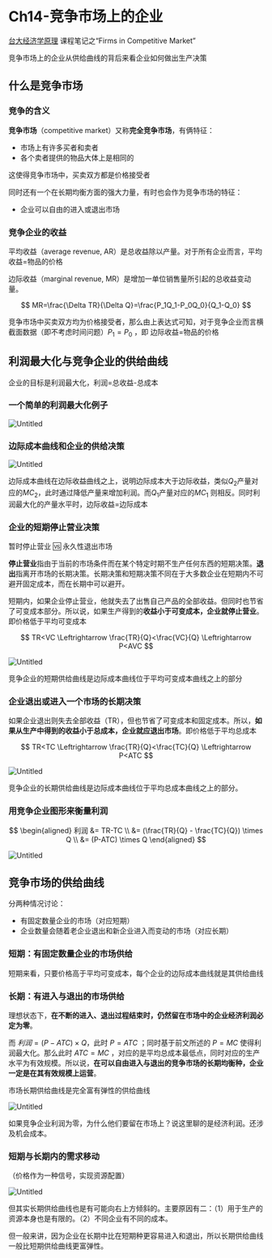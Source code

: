 # Ch14-竞争市场上的企业


[台大经济学原理](http://ocw.aca.ntu.edu.tw/ntu-ocw/ocw/cou/102S116) 课程笔记之“Firms in Competitive Market”


<!--more-->


竞争市场上的企业从供给曲线的背后来看企业如何做出生产决策

## 什么是竞争市场

### 竞争的含义

**竞争市场**（competitive market）又称**完全竞争市场**，有俩特征：

- 市场上有许多买者和卖者
- 各个卖者提供的物品大体上是相同的

这使得竞争市场中，买卖双方都是价格接受者

同时还有一个在长期均衡方面的强大力量，有时也会作为竞争市场的特征：

- 企业可以自由的进入或退出市场

### 竞争企业的收益

平均收益（average revenue, AR）是总收益除以产量。对于所有企业而言，平均收益=物品的价格

边际收益（marginal revenue, MR）是增加一单位销售量所引起的总收益变动量。

$$
MR=\frac{\Delta TR}{\Delta Q}=\frac{P_1Q_1-P_0Q_0}{Q_1-Q_0}
$$

竞争市场中买卖双方均为价格接受者，那么由上表达式可知，对于竞争企业而言横截面数据（即不考虑时间问题）$P_1=P_0$ ，即 边际收益=物品的价格

## 利润最大化与竞争企业的供给曲线

企业的目标是利润最大化，利润=总收益-总成本

### 一个简单的利润最大化例子

![Untitled](14-Firms%20in%20Competitive%20Market%20846d46a9c8f9437692c6e63693a31e06/Untitled.png)

### 边际成本曲线和企业的供给决策

![Untitled](14-Firms%20in%20Competitive%20Market%20846d46a9c8f9437692c6e63693a31e06/Untitled%201.png)

边际成本曲线在边际收益曲线之上，说明边际成本大于边际收益，类似$Q_2$产量对应的$MC_2$，此时通过降低产量来增加利润。而$Q_1$产量对应的$MC_1$ 则相反。同时利润最大化的产量水平时，边际收益=边际成本

### 企业的短期停止营业决策

暂时停止营业 🆚  永久性退出市场

**停止营业**指由于当前的市场条件而在某个特定时期不生产任何东西的短期决策。**退出**指离开市场的长期决策。长期决策和短期决策不同在于大多数企业在短期内不可避开固定成本，而在长期中可以避开。

短期内，如果企业停止营业，他就失去了出售自己产品的全部收益。但同时也节省了可变成本部分。所以说，如果生产得到的**收益小于可变成本，企业就停止营业**。即价格低于平均可变成本

$$
TR<VC \Leftrightarrow \frac{TR}{Q}<\frac{VC}{Q} \Leftrightarrow P<AVC
$$

![Untitled](14-Firms%20in%20Competitive%20Market%20846d46a9c8f9437692c6e63693a31e06/Untitled%202.png)

竞争企业的短期供给曲线是边际成本曲线位于平均可变成本曲线之上的部分

### 企业退出或进入一个市场的长期决策

如果企业退出则失去全部收益（TR），但也节省了可变成本和固定成本。所以，**如果从生产中得到的收益小于总成本，企业就应退出市场**。即价格低于平均总成本

$$
TR<TC \Leftrightarrow \frac{TR}{Q}<\frac{TC}{Q} \Leftrightarrow P<ATC
$$

![Untitled](14-Firms%20in%20Competitive%20Market%20846d46a9c8f9437692c6e63693a31e06/Untitled%203.png)

竞争企业的长期供给曲线是边际成本曲线位于平均总成本曲线之上的部分。

### 用竞争企业图形来衡量利润

$$
\begin{aligned}
利润 &= TR-TC \\ 
&= (\frac{TR}{Q} - \frac{TC}{Q}) \times Q \\
&= (P-ATC) \times Q
\end{aligned}
$$

![Untitled](14-Firms%20in%20Competitive%20Market%20846d46a9c8f9437692c6e63693a31e06/Untitled%204.png)

## 竞争市场的供给曲线

分两种情况讨论：

- 有固定数量企业的市场（对应短期）
- 企业数量会随着老企业退出和新企业进入而变动的市场（对应长期）

### 短期：有固定数量企业的市场供给

短期来看，只要价格高于平均可变成本，每个企业的边际成本曲线就是其供给曲线

### 长期：有进入与退出的市场供给

理想状态下，**在不断的进入、退出过程结束时，仍然留在市场中的企业经济利润必定为零**。

而 $利润= (P-ATC) \times Q$，此时 $P=ATC$ ；同时基于前文所述的 $P=MC$ 使得利润最大化。那么此时 $ATC=MC$ ，对应的是平均总成本最低点，同时对应的生产水平为有效规模。所以说，**在可以自由进入与退出的竞争市场的长期均衡种，企业一定是在其有效规模上运营**。

市场长期供给曲线是完全富有弹性的供给曲线

![Untitled](14-Firms%20in%20Competitive%20Market%20846d46a9c8f9437692c6e63693a31e06/Untitled%205.png)

如果竞争企业利润为零，为什么他们要留在市场上？说这里聊的是经济利润。还涉及机会成本。

### 短期与长期内的需求移动

（价格作为一种信号，实现资源配置）

![Untitled](14-Firms%20in%20Competitive%20Market%20846d46a9c8f9437692c6e63693a31e06/Untitled%206.png)

但其实长期供给曲线也是有可能向右上方倾斜的。主要原因有二：（1）用于生产的资源本身也是有限的。（2）不同企业有不同的成本。

但一般来讲，因为企业在长期中比在短期种更容易进入和退出，所以长期供给曲线一般比短期供给曲线更富弹性。



<head> 
    <script defer src="https://use.fontawesome.com/releases/v5.0.13/js/all.js"></script> 
    <script defer src="https://use.fontawesome.com/releases/v5.0.13/js/v4-shims.js"></script> 
</head> 
<link rel="stylesheet" href="https://use.fontawesome.com/releases/v5.0.13/css/all.css">
